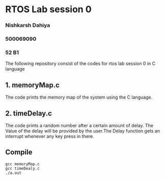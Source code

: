 # RTOS Lab session 0

### Nishkarsh Dahiya
### 500069090
### 52 B1

The following repository consist of the codes for rtos lab session 0 in C language

## 1. memoryMap.c

The code prints the memory map of the system using the C language.

## 2. timeDelay.c

The code prints a random number after a certain amount of delay. The Value of the delay will be provided by the user.The Delay function gets an interrupt whenever any key press in there.

## Compile

```
gcc memoryMap.c
gcc timeDealy.c
./a.out
```

